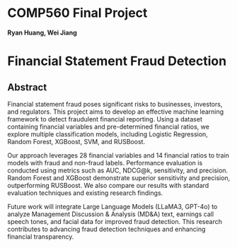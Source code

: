 # COMP560 Final Project
**Ryan Huang, Wei Jiang**  

# Financial Statement Fraud Detection  

## Abstract  

Financial statement fraud poses significant risks to businesses, investors, and regulators. This project aims to develop an effective machine learning framework to detect fraudulent financial reporting. Using a dataset containing financial variables and pre-determined financial ratios, we explore multiple classification models, including Logistic Regression, Random Forest, XGBoost, SVM, and RUSBoost.  

Our approach leverages 28 financial variables and 14 financial ratios to train models with fraud and non-fraud labels. Performance evaluation is conducted using metrics such as AUC, NDCG@k, sensitivity, and precision. Random Forest and XGBoost demonstrate superior sensitivity and precision, outperforming RUSBoost. We also compare our results with standard evaluation techniques and existing research findings.  

Future work will integrate Large Language Models (LLaMA3, GPT-4o) to analyze Management Discussion & Analysis (MD&A) text, earnings call speech tones, and facial data for improved fraud detection. This research contributes to advancing fraud detection techniques and enhancing financial transparency.  


